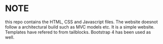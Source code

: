 # NOTE

this repo contains the HTML, CSS and Javascript files. The website doesnot follow a architectural build such as MVC models etc. It is a simple website. Templates have refered to from tailblocks. Bootstrap 4 has been used as well. 
